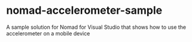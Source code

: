 nomad-accelerometer-sample
==========================

A sample solution for Nomad for Visual Studio that shows how to use the accelerometer on a mobile device